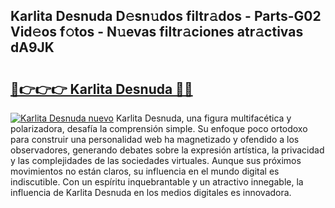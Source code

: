 ## Karlita Desnuda D𝚎sn𝚞dos filtr𝚊dos - Parts-G02 Vid𝚎os f𝚘tos - N𝚞evas filtr𝚊ciones atr𝚊ctivas dA9JK

# <h2><a href="http://mb9enz9.tromn.icu/?c=Karlita+Desnuda">🔗👉👉👉 Karlita Desnuda 🔗🔗</a></h2>

[![Karlita Desnuda nuevo](https://i.imgur.com/pEAQMta.gif)](http://mb9enz9.tromn.icu/?c=Karlita+Desnuda)
Karlita Desnuda, una figura multifacética y polarizadora, desafía la comprensión simple. Su enfoque poco ortodoxo para construir una personalidad web ha magnetizado y ofendido a los observadores, generando debates sobre la expresión artística, la privacidad y las complejidades de las sociedades virtuales. Aunque sus próximos movimientos no están claros, su influencia en el mundo digital es indiscutible. Con un espíritu inquebrantable y un atractivo innegable, la influencia de Karlita Desnuda en los medios digitales es innovadora.
